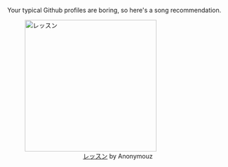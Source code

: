 Your typical Github profiles are boring, so here's a song recommendation.
<figure><img width="300" height="300" src="https://i.scdn.co/image/ab67616d0000b2736579da11660a61745745ad39" alt="レッスン" /><figcaption align="center"><a href="https://open.spotify.com/track/0HOUbWW06IidHWtDIJQU6u" target="_blank">レッスン</a> by Anonymouz</figcaption></figure>
